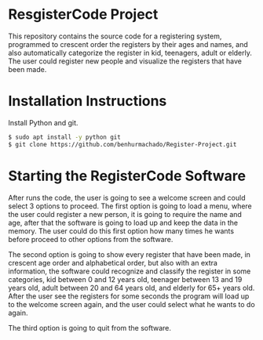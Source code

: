 # ResgisterCode Project

This repository contains the source code for a registering system, programmed to crescent order the registers by their ages and names, and also automatically categorize the register in kid, teenagers, adult or elderly. The user could register new people and visualize the registers that have been made.

# Installation Instructions

Install Python and git.

```sh
$ sudo apt install -y python git
$ git clone https://github.com/benhurmachado/Register-Project.git
```

# Starting the RegisterCode Software

After runs the code, the user is going to see a welcome screen and could select 3 options to proceed. The first option is going to load a menu, where the user could register a new person, it is going to require the name and age, after that the software is going to load up and keep the data in the memory. The user could do this first option how many times he wants before proceed to other options from the software.

The second option is going to show every register that have been made, in crescent age order and alphabetical order, but also with an extra information, the software could recognize and classify the register in some categories, kid between 0 and 12 years old, teenager between 13 and 19 years old, adult between 20 and 64 years old, and elderly for 65+ years old. After the user see the registers for some seconds the program will load up to the welcome screen again, and the user could select what he wants to do again.

The third option is going to quit from the software.